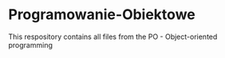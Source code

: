 # Programowanie-Obiektowe
This respository contains all files from the PO - Object-oriented programming
